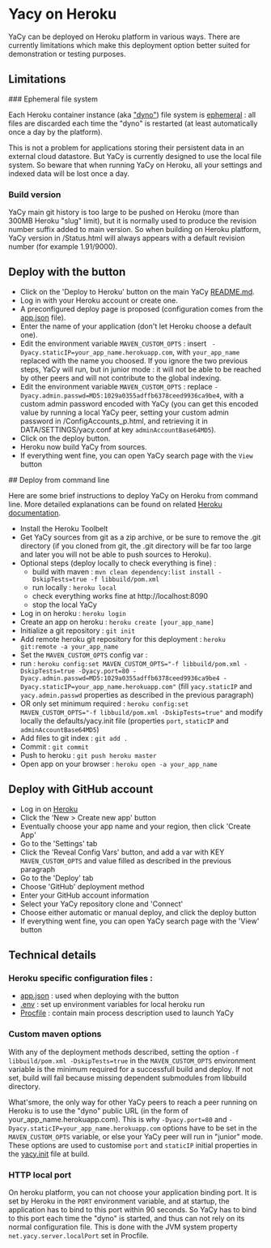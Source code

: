 # Yacy on Heroku

YaCy can be deployed on Heroku platform in various ways. There are currently limitations which make this deployment option better suited for demonstration or testing purposes.

## Limitations

### Ephemeral file system

Each Heroku container instance (aka ["dyno"](https://devcenter.heroku.com/articles/dynos#dynos)) file system is [ephemeral](https://devcenter.heroku.com/articles/dynos#ephemeral-filesystem) : all files are discarded each time the "dyno" is restarted (at least automatically once a day by the platform).

This is not a problem for applications storing their persistent data in an external cloud datastore. But YaCy is currently designed to use the local file system. So beware that when running YaCy on Heroku, all your settings and indexed data will be lost once a day.

### Build version

YaCy main git history is too large to be pushed on Heroku (more than 300MB Heroku "slug" limit), but it is normally used to produce the revision number suffix added to main version. So when building on Heroku platform, YaCy version in /Status.html will always appears with a default revision number (for example 1.91/9000).

## Deploy with the button

- Click on the 'Deploy to Heroku' button on the main YaCy [README.md](README.md).
- Log in with your Heroku account or create one.
- A preconfigured deploy page is proposed (configuration comes from the [app.json](app.json) file).
- Enter the name of your application (don't let Heroku choose a default one).
- Edit the environment variable `MAVEN_CUSTOM_OPTS` : insert ` -Dyacy.staticIP=your_app_name.herokuapp.com`, with `your_app_name` replaced with the name you choosed.
If you ignore the two previous steps, YaCy will run, but in junior mode : it will not be able to be reached by other peers and will not contribute to the global indexing.
- Edit the environment variable `MAVEN_CUSTOM_OPTS` : replace `-Dyacy.admin.passwd=MD5:1029a0355adffb6378ceed9936ca9be4`, with a custom admin password encoded with YaCy (you can get this encoded value by running a local YaCy peer, setting your custom admin password in /ConfigAccounts_p.html, and retrieving it in DATA/SETTINGS/yacy.conf at key `adminAccountBase64MD5`).
- Click on the deploy button.
- Heroku now build YaCy from sources.
- If everything went fine, you can open YaCy search page with the `View` button

## Deploy from command line

Here are some brief instructions to deploy YaCy on Heroku from command line. More detailed explanations can be found on related [Heroku documentation](https://devcenter.heroku.com/articles/getting-started-with-java#introduction).

- Install the Heroku Toolbelt
- Get YaCy sources from git as a zip archive, or be sure to remove the .git directory (if you cloned from git, the .git directory will be far too large and later you will not be able to push sources to Heroku).
- Optional steps (deploy locally to check everything is fine) :
   - build with maven : `mvn clean dependency:list install -DskipTests=true -f libbuild/pom.xml`
   - run locally : `heroku local`
   - check everything works fine at http://localhost:8090
   - stop the local YaCy
- Log in on heroku : `heroku login`
- Create an app on heroku : `heroku create [your_app_name]`
- Initialize a git repository : `git init`
- Add remote heroku git repository for this deployment : `heroku git:remote -a your_app_name`
- Set the `MAVEN_CUSTOM_OPTS` config var :
 - run : `heroku config:set MAVEN_CUSTOM_OPTS="-f libbuild/pom.xml -DskipTests=true -Dyacy.port=80 -Dyacy.admin.passwd=MD5:1029a0355adffb6378ceed9936ca9be4 -Dyacy.staticIP=your_app_name.herokuapp.com"` (fill `yacy.staticIP` and `yacy.admin.passwd` properties as described in the previous paragraph)
 - OR only set minimum required : `heroku config:set MAVEN_CUSTOM_OPTS="-f libbuild/pom.xml -DskipTests=true"` and modify locally the defaults/yacy.init file (properties `port`, `staticIP` and `adminAccountBase64MD5`)
- Add files to git index : `git add .`
- Commit : `git commit`
- Push to heroku : `git push heroku master`
- Open app on your browser  : `heroku open -a your_app_name` 

## Deploy with GitHub account

- Log in on [Heroku](https://www.heroku.com/)
- Click the 'New > Create new app' button
- Eventually choose your app name and your region, then click 'Create App'
- Go to the 'Settings' tab
- Click the 'Reveal Config Vars' button, and add a var with KEY `MAVEN_CUSTOM_OPTS` and value filled as described in the previous paragraph
- Go to the 'Deploy' tab
- Choose 'GitHub' deployment method
- Enter your GitHub account information
- Select your YaCy repository clone and 'Connect'
- Choose either automatic or manual deploy, and click the deploy button
- If everything went fine, you can open YaCy search page with the 'View' button
 

## Technical details

### Heroku specific configuration files :

- [app.json](app.json) : used when deploying with the button
- [.env](.env) : set up environment variables for local heroku run
- [Procfile](Procfile) : contain main process description used to launch YaCy

### Custom maven options

With any of the deployment methods described, setting the option `-f libbuild/pom.xml -DskipTests=true` in the `MAVEN_CUSTOM_OPTS` environment variable is the minimum required for a successfull build and deploy. If not set, build will fail because missing dependent submodules from libbuild directory.

What'smore, the only way for other YaCy peers to reach a peer running on Heroku is to use the "dyno" public URL (in the form of your_app_name.herokuapp.com). This is why `-Dyacy.port=80` and `-Dyacy.staticIP=your_app_name.herokuapp.com` options have to be set in the `MAVEN_CUSTOM_OPTS` variable, or else your YaCy peer will run in "junior" mode. These options are used to customise `port` and `staticIP` initial properties in the [yacy.init](defaults/yacy.init) file at build.

### HTTP local port

On heroku platform, you can not choose your application binding port. It is set by Heroku in the `PORT` environment variable, and at startup, the application has to bind to this port within 90 seconds. So YaCy has to bind to this port each time the "dyno" is started, and thus can not rely on its normal configuration file. This is done with the JVM system property `net.yacy.server.localPort` set in Procfile.